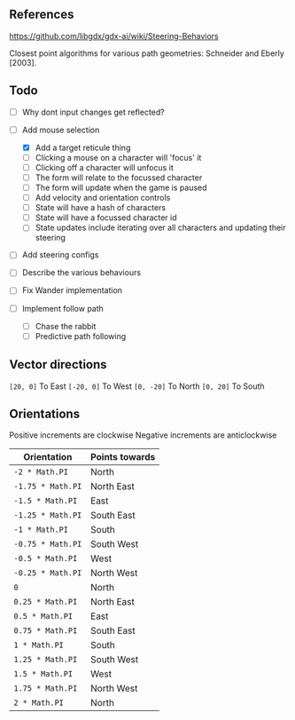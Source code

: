 ## References

https://github.com/libgdx/gdx-ai/wiki/Steering-Behaviors

Closest point algorithms for various path geometries:
Schneider and Eberly [2003].

## Todo

- [ ] Why dont input changes get reflected?
- [ ] Add mouse selection

  - [x] Add a target reticule thing
  - [ ] Clicking a mouse on a character will 'focus' it
  - [ ] Clicking off a character will unfocus it
  - [ ] The form will relate to the focussed character
  - [ ] The form will update when the game is paused
  - [ ] Add velocity and orientation controls
  - [ ] State will have a hash of characters
  - [ ] State will have a focussed character id
  - [ ] State updates include iterating over all characters and updating their steering

- [ ] Add steering configs
- [ ] Describe the various behaviours
- [ ] Fix Wander implementation
- [ ] Implement follow path
  - [ ] Chase the rabbit
  - [ ] Predictive path following

## Vector directions

`[20, 0]` To East
`[-20, 0]` To West
`[0, -20]` To North
`[0, 20]` To South

## Orientations

Positive increments are clockwise
Negative increments are anticlockwise

| Orientation       | Points towards |
| ----------------- | -------------- |
| `-2 * Math.PI`    | North          |
| `-1.75 * Math.PI` | North East     |
| `-1.5 * Math.PI`  | East           |
| `-1.25 * Math.PI` | South East     |
| `-1 * Math.PI`    | South          |
| `-0.75 * Math.PI` | South West     |
| `-0.5 * Math.PI`  | West           |
| `-0.25 * Math.PI` | North West     |
| `0`               | North          |
| `0.25 * Math.PI`  | North East     |
| `0.5 * Math.PI`   | East           |
| `0.75 * Math.PI`  | South East     |
| `1 * Math.PI`     | South          |
| `1.25 * Math.PI`  | South West     |
| `1.5 * Math.PI`   | West           |
| `1.75 * Math.PI`  | North West     |
| `2 * Math.PI`     | North          |

